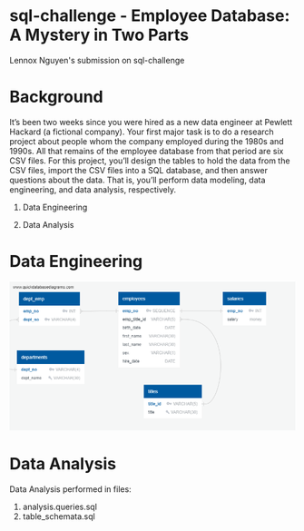 # sql-challenge - Employee Database: A Mystery in Two Parts
Lennox Nguyen's submission on sql-challenge 

# Background
It’s been two weeks since you were hired as a new data engineer at Pewlett Hackard (a fictional company). Your first major task is to do a research project about people whom the company employed during the 1980s and 1990s. All that remains of the employee database from that period are six CSV files.
For this project, you’ll design the tables to hold the data from the CSV files, import the CSV files into a SQL database, and then answer questions about the data. That is, you’ll perform data modeling, data engineering, and data analysis, respectively.

1. Data Engineering

2. Data Analysis

# Data Engineering
![Fig1](EmployeeSQL/ERD_Sketch.png)

# Data Analysis
Data Analysis performed in files:

1. analysis.queries.sql
2. table_schemata.sql
